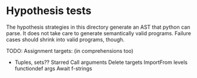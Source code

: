 # Hypothesis tests

The hypothesis strategies in this directory generate an AST that python can parse.
It does not take care to generate semantically valid programs. 
Failure cases should shrink into valid programs, though.

TODO:
Assignment targets: (in comprehensions too)
- Tuples, sets??
Starred
Call arguments
Delete targets
ImportFrom levels
functiondef args
Await
f-strings
